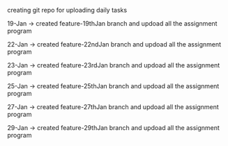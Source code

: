creating git repo for uploading daily tasks

19-Jan -> created feature-19thJan branch and updoad all the assignment program

22-Jan -> created feature-22ndJan branch and updoad all the assignment program

23-Jan -> created feature-23rdJan branch and updoad all the assignment program

25-Jan -> created feature-25thJan branch and updoad all the assignment program

27-Jan -> created feature-27thJan branch and updoad all the assignment program

29-Jan -> created feature-29thJan branch and updoad all the assignment program